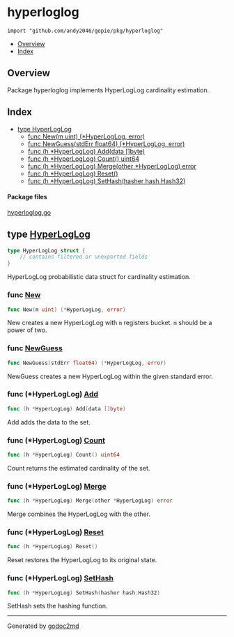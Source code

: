 

# hyperloglog
`import "github.com/andy2046/gopie/pkg/hyperloglog"`

* [Overview](#pkg-overview)
* [Index](#pkg-index)

## <a name="pkg-overview">Overview</a>
Package hyperloglog implements HyperLogLog cardinality estimation.




## <a name="pkg-index">Index</a>
* [type HyperLogLog](#HyperLogLog)
  * [func New(m uint) (*HyperLogLog, error)](#New)
  * [func NewGuess(stdErr float64) (*HyperLogLog, error)](#NewGuess)
  * [func (h *HyperLogLog) Add(data []byte)](#HyperLogLog.Add)
  * [func (h *HyperLogLog) Count() uint64](#HyperLogLog.Count)
  * [func (h *HyperLogLog) Merge(other *HyperLogLog) error](#HyperLogLog.Merge)
  * [func (h *HyperLogLog) Reset()](#HyperLogLog.Reset)
  * [func (h *HyperLogLog) SetHash(hasher hash.Hash32)](#HyperLogLog.SetHash)


#### <a name="pkg-files">Package files</a>
[hyperloglog.go](/src/github.com/andy2046/gopie/pkg/hyperloglog/hyperloglog.go) 






## <a name="HyperLogLog">type</a> [HyperLogLog](/src/target/hyperloglog.go?s=210:490#L12)
``` go
type HyperLogLog struct {
    // contains filtered or unexported fields
}
```
HyperLogLog probabilistic data struct for cardinality estimation.







### <a name="New">func</a> [New](/src/target/hyperloglog.go?s=737:775#L30)
``` go
func New(m uint) (*HyperLogLog, error)
```
New creates a new HyperLogLog with `m` registers bucket.
`m` should be a power of two.


### <a name="NewGuess">func</a> [NewGuess](/src/target/hyperloglog.go?s=1088:1139#L45)
``` go
func NewGuess(stdErr float64) (*HyperLogLog, error)
```
NewGuess creates a new HyperLogLog within the given standard error.





### <a name="HyperLogLog.Add">func</a> (\*HyperLogLog) [Add](/src/target/hyperloglog.go?s=1265:1303#L51)
``` go
func (h *HyperLogLog) Add(data []byte)
```
Add adds the data to the set.




### <a name="HyperLogLog.Count">func</a> (\*HyperLogLog) [Count](/src/target/hyperloglog.go?s=1542:1578#L65)
``` go
func (h *HyperLogLog) Count() uint64
```
Count returns the estimated cardinality of the set.




### <a name="HyperLogLog.Merge">func</a> (\*HyperLogLog) [Merge](/src/target/hyperloglog.go?s=2112:2165#L90)
``` go
func (h *HyperLogLog) Merge(other *HyperLogLog) error
```
Merge combines the HyperLogLog with the other.




### <a name="HyperLogLog.Reset">func</a> (\*HyperLogLog) [Reset](/src/target/hyperloglog.go?s=2416:2445#L105)
``` go
func (h *HyperLogLog) Reset()
```
Reset restores the HyperLogLog to its original state.




### <a name="HyperLogLog.SetHash">func</a> (\*HyperLogLog) [SetHash](/src/target/hyperloglog.go?s=2523:2572#L110)
``` go
func (h *HyperLogLog) SetHash(hasher hash.Hash32)
```
SetHash sets the hashing function.








- - -
Generated by [godoc2md](http://godoc.org/github.com/davecheney/godoc2md)
